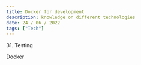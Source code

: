 ```yaml
---
title: Docker for development
description: knowledge on different technologies
date: 24 / 06 / 2022
tags: ["Tech"]
---
```


<p>31. Testing</p>

<p> 
Docker
</p>


<img src="/Blog/20220623-1.png" alt="">
<img src="/Blog/20220623-2.png" alt="">
